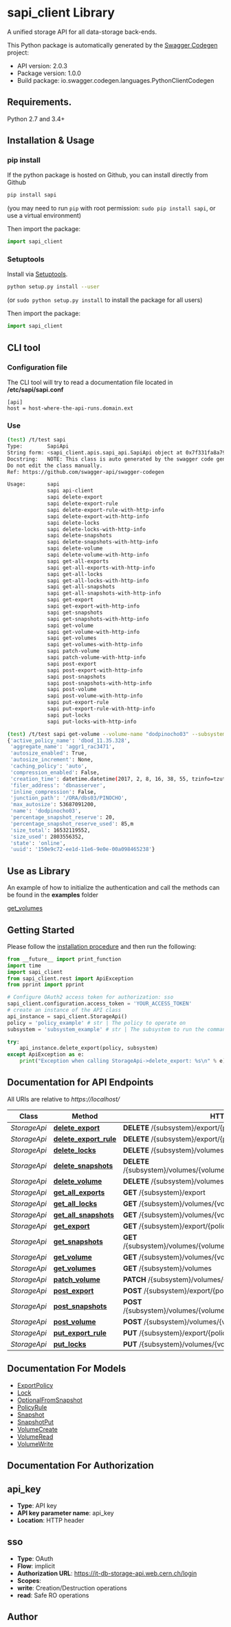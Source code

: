 # sapi_client Library
A unified storage API for all data-storage back-ends.

This Python package is automatically generated by the [Swagger Codegen](https://github.com/swagger-api/swagger-codegen) project:

- API version: 2.0.3
- Package version: 1.0.0
- Build package: io.swagger.codegen.languages.PythonClientCodegen

## Requirements.

Python 2.7 and 3.4+

## Installation & Usage
### pip install

If the python package is hosted on Github, you can install directly from Github

```sh
pip install sapi
```
(you may need to run `pip` with root permission: `sudo pip install sapi`, or use a virtual environment)

Then import the package:
```python
import sapi_client 
```

### Setuptools

Install via [Setuptools](http://pypi.python.org/pypi/setuptools).

```sh
python setup.py install --user
```
(or `sudo python setup.py install` to install the package for all users)

Then import the package:
```python
import sapi_client
```

## CLI tool

### Configuration file

The CLI tool will try to read a documentation file located in **/etc/sapi/sapi.conf**

```
[api]
host = host-where-the-api-runs.domain.ext
```

### Use

```bash
(test) /t/test sapi
Type:        SapiApi
String form: <sapi_client.apis.sapi_api.SapiApi object at 0x7f331fa8a790>
Docstring:   NOTE: This class is auto generated by the swagger code generator program.
Do not edit the class manually.
Ref: https://github.com/swagger-api/swagger-codegen

Usage:       sapi
             sapi api-client
             sapi delete-export
             sapi delete-export-rule
             sapi delete-export-rule-with-http-info
             sapi delete-export-with-http-info
             sapi delete-locks
             sapi delete-locks-with-http-info
             sapi delete-snapshots
             sapi delete-snapshots-with-http-info
             sapi delete-volume
             sapi delete-volume-with-http-info
             sapi get-all-exports
             sapi get-all-exports-with-http-info
             sapi get-all-locks
             sapi get-all-locks-with-http-info
             sapi get-all-snapshots
             sapi get-all-snapshots-with-http-info
             sapi get-export
             sapi get-export-with-http-info
             sapi get-snapshots
             sapi get-snapshots-with-http-info
             sapi get-volume
             sapi get-volume-with-http-info
             sapi get-volumes
             sapi get-volumes-with-http-info
             sapi patch-volume
             sapi patch-volume-with-http-info
             sapi post-export
             sapi post-export-with-http-info
             sapi post-snapshots
             sapi post-snapshots-with-http-info
             sapi post-volume
             sapi post-volume-with-http-info
             sapi put-export-rule
             sapi put-export-rule-with-http-info
             sapi put-locks
             sapi put-locks-with-http-info
```

```bash
(test) /t/test sapi get-volume --volume-name "dodpinocho03" --subsystem dbnasserver - to-str
{'active_policy_name': 'dbod_11.35.328',
 'aggregate_name': 'aggr1_rac3471',
 'autosize_enabled': True,
 'autosize_increment': None,
 'caching_policy': 'auto',
 'compression_enabled': False,
 'creation_time': datetime.datetime(2017, 2, 8, 16, 38, 55, tzinfo=tzutc()),
 'filer_address': 'dbnasserver',
 'inline_compression': False,
 'junction_path': '/ORA/dbs03/PINOCHO',
 'max_autosize': 53687091200,
 'name': 'dodpinocho03',
 'percentage_snapshot_reserve': 20,
 'percentage_snapshot_reserve_used': 85,m
 'size_total': 16532119552,
 'size_used': 2803556352,
 'state': 'online',
 'uuid': '150e9c72-ee1d-11e6-9e0e-00a098465238'}
```

## Use as Library

An example of how to initialize the authentication and call the methods can be found
in the **examples** folder

[get_volumes](examples/get_volume)

## Getting Started

Please follow the [installation procedure](#installation--usage) and then run the following:

```python
from __future__ import print_function
import time
import sapi_client
from sapi_client.rest import ApiException
from pprint import pprint

# Configure OAuth2 access token for authorization: sso
sapi_client.configuration.access_token = 'YOUR_ACCESS_TOKEN'
# create an instance of the API class
api_instance = sapi_client.StorageApi()
policy = 'policy_example' # str | The policy to operate on
subsystem = 'subsystem_example' # str | The subsystem to run the command on.

try:
    api_instance.delete_export(policy, subsystem)
except ApiException as e:
    print("Exception when calling StorageApi->delete_export: %s\n" % e)

```

## Documentation for API Endpoints

All URIs are relative to *https://localhost/*

Class | Method | HTTP request | Description
------------ | ------------- | ------------- | -------------
*StorageApi* | [**delete_export**](docs/StorageApi.md#delete_export) | **DELETE** /{subsystem}/export/{policy} | 
*StorageApi* | [**delete_export_rule**](docs/StorageApi.md#delete_export_rule) | **DELETE** /{subsystem}/export/{policy}/{rule} | 
*StorageApi* | [**delete_locks**](docs/StorageApi.md#delete_locks) | **DELETE** /{subsystem}/volumes/{volume_name}/locks/{host} | 
*StorageApi* | [**delete_snapshots**](docs/StorageApi.md#delete_snapshots) | **DELETE** /{subsystem}/volumes/{volume_name}/snapshots/{snapshot_name} | 
*StorageApi* | [**delete_volume**](docs/StorageApi.md#delete_volume) | **DELETE** /{subsystem}/volumes/{volume_name} | 
*StorageApi* | [**get_all_exports**](docs/StorageApi.md#get_all_exports) | **GET** /{subsystem}/export | 
*StorageApi* | [**get_all_locks**](docs/StorageApi.md#get_all_locks) | **GET** /{subsystem}/volumes/{volume_name}/locks | 
*StorageApi* | [**get_all_snapshots**](docs/StorageApi.md#get_all_snapshots) | **GET** /{subsystem}/volumes/{volume_name}/snapshots | 
*StorageApi* | [**get_export**](docs/StorageApi.md#get_export) | **GET** /{subsystem}/export/{policy} | 
*StorageApi* | [**get_snapshots**](docs/StorageApi.md#get_snapshots) | **GET** /{subsystem}/volumes/{volume_name}/snapshots/{snapshot_name} | 
*StorageApi* | [**get_volume**](docs/StorageApi.md#get_volume) | **GET** /{subsystem}/volumes/{volume_name} | 
*StorageApi* | [**get_volumes**](docs/StorageApi.md#get_volumes) | **GET** /{subsystem}/volumes | 
*StorageApi* | [**patch_volume**](docs/StorageApi.md#patch_volume) | **PATCH** /{subsystem}/volumes/{volume_name} | 
*StorageApi* | [**post_export**](docs/StorageApi.md#post_export) | **POST** /{subsystem}/export/{policy} | 
*StorageApi* | [**post_snapshots**](docs/StorageApi.md#post_snapshots) | **POST** /{subsystem}/volumes/{volume_name}/snapshots/{snapshot_name} | 
*StorageApi* | [**post_volume**](docs/StorageApi.md#post_volume) | **POST** /{subsystem}/volumes/{volume_name} | 
*StorageApi* | [**put_export_rule**](docs/StorageApi.md#put_export_rule) | **PUT** /{subsystem}/export/{policy}/{rule} | 
*StorageApi* | [**put_locks**](docs/StorageApi.md#put_locks) | **PUT** /{subsystem}/volumes/{volume_name}/locks/{host} | 


## Documentation For Models

 - [ExportPolicy](docs/ExportPolicy.md)
 - [Lock](docs/Lock.md)
 - [OptionalFromSnapshot](docs/OptionalFromSnapshot.md)
 - [PolicyRule](docs/PolicyRule.md)
 - [Snapshot](docs/Snapshot.md)
 - [SnapshotPut](docs/SnapshotPut.md)
 - [VolumeCreate](docs/VolumeCreate.md)
 - [VolumeRead](docs/VolumeRead.md)
 - [VolumeWrite](docs/VolumeWrite.md)


## Documentation For Authorization


## api_key

- **Type**: API key
- **API key parameter name**: api_key
- **Location**: HTTP header

## sso

- **Type**: OAuth
- **Flow**: implicit
- **Authorization URL**: https://it-db-storage-api.web.cern.ch/login
- **Scopes**: 
 - **write**: Creation/Destruction operations
 - **read**: Safe RO operations


## Author




